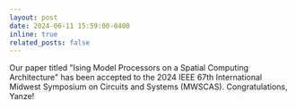 ```yaml
---
layout: post
date: 2024-06-11 15:59:00-0400
inline: true
related_posts: false
---
```


Our paper titled "Ising Model Processors on a Spatial Computing Architecture" has been accepted to the 2024 IEEE 67th International Midwest Symposium on Circuits and Systems (MWSCAS). Congratulations, Yanze!
